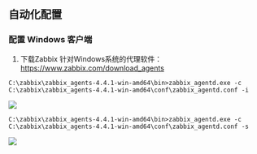 ## 自动化配置

### 配置 Windows 客户端

1. 下载Zabbix 针对Windows系统的代理软件： <https://www.zabbix.com/download_agents>

```
C:\zabbix\zabbix_agents-4.4.1-win-amd64\bin>zabbix_agentd.exe -c C:\zabbix\zabbix_agents-4.4.1-win-amd64\conf\zabbix_agentd.conf -i
```

<div>
    <image src="../img/windowsagent.png"></image>
</div>

```
C:\zabbix\zabbix_agents-4.4.1-win-amd64\bin>zabbix_agentd.exe -c C:\zabbix\zabbix_agents-4.4.1-win-amd64\conf\zabbix_agentd.conf -s
```

<div>
    <image src="../img/windowsagent2.png"></image>
</div>

